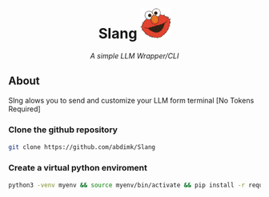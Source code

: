 <div>
    <h1 align="center"> Slang <img src="slang/assets/elmo-logo.png" width="60px" height="60px"></h1> 
</div>

<p align="center"><em>A simple LLM Wrapper/CLI</em></p>
<!-- <p align="center"> </p> -->

## About
<p>Slng alows you to send and customize your LLM form terminal [No Tokens Required]</p>




### Clone the github repository
```bash
git clone https://github.com/abdimk/Slang
```


### Create a virtual python enviroment
```bash
python3 -venv myenv && source myenv/bin/activate && pip install -r requirments.txt
```


